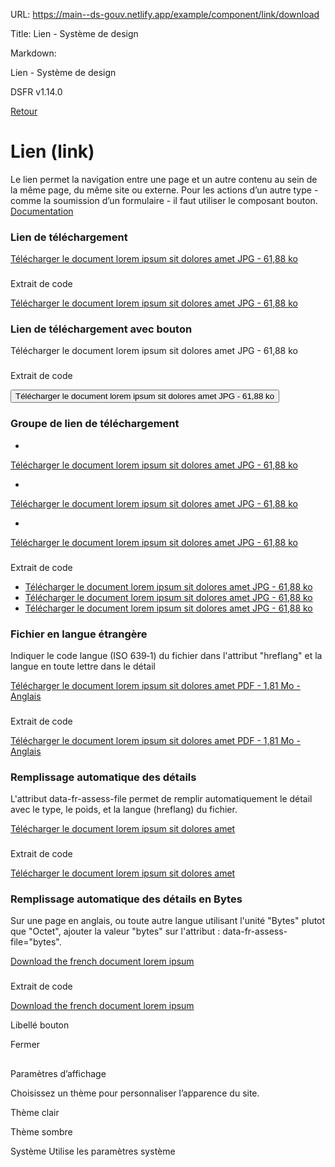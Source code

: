 URL:
https://main--ds-gouv.netlify.app/example/component/link/download

Title:
Lien - Système de design

Markdown:


Lien - Système de design


DSFR v1.14.0


[Retour](../)


# Lien (link)


Le lien permet la navigation entre une page et un autre contenu au sein de la même page, du même site ou externe. Pour les actions d’un autre type - comme la soumission d’un formulaire - il faut utiliser le composant bouton.
[Documentation](https://www.systeme-de-design.gouv.fr/elements-d-interface/composants/lien)


### Lien de téléchargement


[Télécharger le document lorem ipsum sit dolores amet JPG - 61,88 ko](/example/img/image.jpg)


###
Extrait de code


<a id="link-4320" download="true" href="/example/img/image.jpg" class="fr-link fr-link--download">Télécharger le document lorem ipsum sit dolores amet <span class="fr-link__detail">JPG - 61,88 ko</span>
</a>


### Lien de téléchargement avec bouton


Télécharger le document lorem ipsum sit dolores amet JPG - 61,88 ko


###
Extrait de code


<button id="link-4323" download="true" class="fr-link fr-link--download">Télécharger le document lorem ipsum sit dolores amet <span class="fr-link__detail">JPG - 61,88 ko</span>
</button>


### Groupe de lien de téléchargement


-
[Télécharger le document lorem ipsum sit dolores amet JPG - 61,88 ko](%5B%C3%80%20MODIFIER%20-%20../../../../example/img/image.jpg%5D)


-
[Télécharger le document lorem ipsum sit dolores amet JPG - 61,88 ko](%5B%C3%80%20MODIFIER%20-%20../../../../example/img/image.jpg%5D)


-
[Télécharger le document lorem ipsum sit dolores amet JPG - 61,88 ko](%5B%C3%80%20MODIFIER%20-%20../../../../example/img/image.jpg%5D)


###
Extrait de code


<ul class="fr-links-group">
<li>
<a id="link-4328" download="true" href="[À MODIFIER - ../../../../example/img/image.jpg]" class="fr-link fr-link--download">Télécharger le document lorem ipsum sit dolores amet <span class="fr-link__detail">JPG - 61,88 ko</span>
</a>
</li>
<li>
<a id="link-4329" download="true" href="[À MODIFIER - ../../../../example/img/image.jpg]" class="fr-link fr-link--download">Télécharger le document lorem ipsum sit dolores amet <span class="fr-link__detail">JPG - 61,88 ko</span>
</a>
</li>
<li>
<a id="link-4330" download="true" href="[À MODIFIER - ../../../../example/img/image.jpg]" class="fr-link fr-link--download">Télécharger le document lorem ipsum sit dolores amet <span class="fr-link__detail">JPG - 61,88 ko</span>
</a>
</li>
</ul>


### Fichier en langue étrangère


Indiquer le code langue (ISO 639‑1) du fichier dans l'attribut "hreflang" et la langue en toute lettre dans le détail


[Télécharger le document lorem ipsum sit dolores amet PDF - 1,81 Mo - Anglais](lang=%22en%22)


###
Extrait de code


<a id="link-4333" hreflang="en" download="true" href="exemple.pdf" class="fr-link fr-link--download">Télécharger le document lorem ipsum sit dolores amet <span class="fr-link__detail">PDF - 1,81 Mo - Anglais</span>
</a>


### Remplissage automatique des détails


L'attribut data-fr-assess-file permet de remplir automatiquement le détail avec le type, le poids, et la langue (hreflang) du fichier.


[Télécharger le document lorem ipsum sit dolores amet](/example/img/image.jpg)


###
Extrait de code


<a id="link-4336" data-fr-assess-file download="true" href="/example/img/image.jpg" class="fr-link fr-link--download">Télécharger le document lorem ipsum sit dolores amet <span class="fr-link__detail"> </span>
</a>


### Remplissage automatique des détails en Bytes


Sur une page en anglais, ou toute autre langue utilisant l'unité "Bytes" plutot que "Octet", ajouter la valeur "bytes" sur l'attribut : data-fr-assess-file="bytes".


[Download the french document lorem ipsum](lang=%22fr%22)


###
Extrait de code


<a id="link-4339" hreflang="fr" data-fr-assess-file="bytes" download="true" href="/example/img/image.jpg" class="fr-link fr-link--download">Download the french document lorem ipsum <span class="fr-link__detail"> </span>
</a>


Libellé bouton


Fermer


##
Paramètres d’affichage


Choisissez un thème pour personnaliser l’apparence du site.


Thème clair


Thème sombre


Système
Utilise les paramètres système